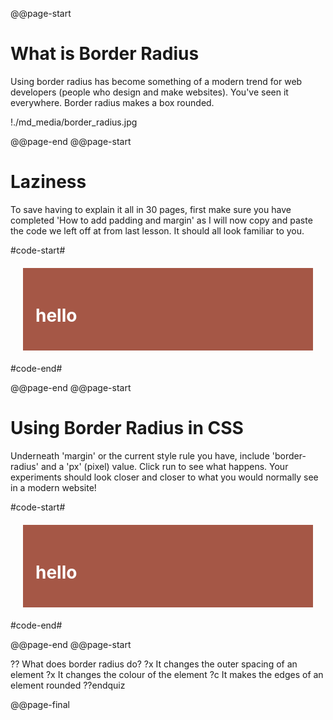@@page-start

# What is Border Radius

Using border radius has become something of a modern trend for web developers (people who design and make websites). You've seen it everywhere. Border radius makes a box rounded.

!./md_media/border_radius.jpg

@@page-end
@@page-start

# Laziness

To save having to explain it all in 30 pages, first make sure you have completed 'How to add padding and margin' as I will now copy and paste the code we left off at from last lesson. It should all look familiar to you.

#code-start#
<html>
    <head>
        <style>
            div {
                background-color: #A55746;
                color: white;
                padding: 20px;
                margin: 20px;
            }
        </style>
    </head>
    <body>
        <div>
            <h1>hello</h1>
        </div>
    </body>
</html>
#code-end#

@@page-end
@@page-start

# Using Border Radius in CSS

Underneath 'margin' or the current style rule you have, include 'border-radius' and a 'px' (pixel) value. Click run to see what happens. Your experiments should look closer and closer to what you would normally see in a modern website!

#code-start#
<html>
    <head>
        <style>
            div {
                background-color: #A55746;
                color: white;
                padding: 20px;
                margin: 20px;
                *border-radius: 20px;*
            }
        </style>
    </head>
    <body>
        <div>
            <h1>hello</h1>
        </div>
    </body>
</html>
#code-end#

@@page-end
@@page-start

?? What does border radius do?
?x It changes the outer spacing of an element
?x It changes the colour of the element 
?c It makes the edges of an element rounded
??endquiz

@@page-final